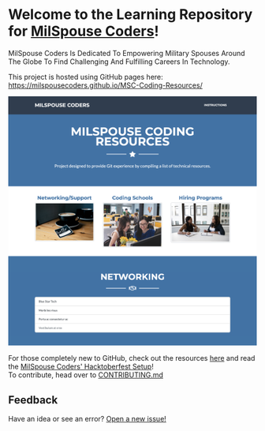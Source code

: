 # Welcome to the Learning Repository for [MilSpouse Coders](https://milspousecoders.org/)!
MilSpouse Coders Is Dedicated To Empowering Military Spouses Around The Globe To Find Challenging And Fulfilling Careers In Technology.

This project is hosted using GitHub pages here: https://milspousecoders.github.io/MSC-Coding-Resources/

[![Website Preview](dist/assets/img/Page_Screenshot.png)](https://milspousecoders.github.io/MSC-Coding-Resources/)


For those completely new to GitHub, check out the resources [here](https://milspousecoders.github.io/MSC-Coding-Resources/learn-git.html) and read the [MilSpouse Coders' Hacktoberfest Setup](https://github.com/MilSpouseCoders/Hacktoberfest_2020/blob/master/SETUP.md)!  
To contribute, head over to [CONTRIBUTING.md](/CONTRIBUTING.md)


## Feedback

Have an idea or see an error? [Open a new issue!](https://github.com/MilSpouseCoders/MSC-Coding-Resources/issues)
